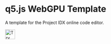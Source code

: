 # q5.js WebGPU Template

A template for the Project IDX online code editor.

<a href="https://idx.google.com/new?template=https:%2F%2Fgithub.com%2Fq5js%2Fq5-webgpu-template">
  <img height="32" alt="Try in IDX" src="https://cdn.idx.dev/btn/try_dark_32.svg">
</a>
